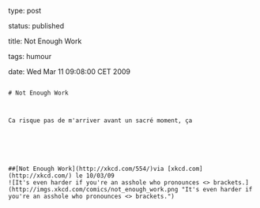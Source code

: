 type: post
status: published
title: Not Enough Work 
tags: humour
date: Wed Mar 11 09:08:00 CET 2009
~~~~~~
# Not Enough Work 

Ca risque pas de m'arriver avant un sacré moment, ça  






##[Not Enough Work](http://xkcd.com/554/)via [xkcd.com](http://xkcd.com/) le 10/03/09  
![It's even harder if you're an asshole who pronounces <> brackets.](http://imgs.xkcd.com/comics/not_enough_work.png "It's even harder if you're an asshole who pronounces <> brackets.")

 
